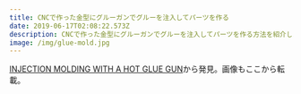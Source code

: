 ```yaml
---
title: CNCで作った金型にグルーガンでグルーを注入してパーツを作る
date: 2019-06-17T02:08:22.573Z
description: CNCで作った金型にグルーガンでグルーを注入してパーツを作る方法を紹介します。
image: /img/glue-mold.jpg
---
```

[INJECTION MOLDING WITH A HOT GLUE GUN](https://hackaday.com/2019/06/11/injection-molding-with-a-hot-glue-gun/)から発見。画像もここから転載。
